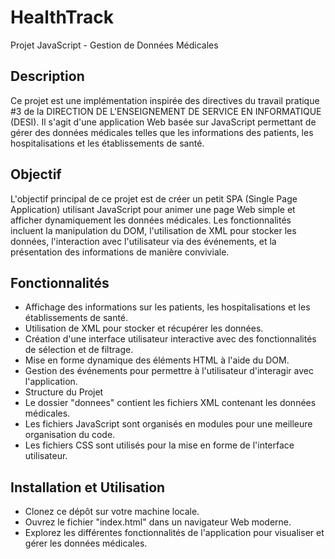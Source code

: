 # HealthTrack
Projet JavaScript - Gestion de Données Médicales
## Description
Ce projet est une implémentation inspirée des directives du travail pratique #3 de la DIRECTION DE L'ENSEIGNEMENT DE SERVICE EN INFORMATIQUE (DESI). Il s'agit d'une application Web basée sur JavaScript permettant de gérer des données médicales telles que les informations des patients, les hospitalisations et les établissements de santé.

## Objectif
L'objectif principal de ce projet est de créer un petit SPA (Single Page Application) utilisant JavaScript pour animer une page Web simple et afficher dynamiquement les données médicales. Les fonctionnalités incluent la manipulation du DOM, l'utilisation de XML pour stocker les données, l'interaction avec l'utilisateur via des événements, et la présentation des informations de manière conviviale.

## Fonctionnalités
- Affichage des informations sur les patients, les hospitalisations et les établissements de santé.
- Utilisation de XML pour stocker et récupérer les données.
- Création d'une interface utilisateur interactive avec des fonctionnalités de sélection et de filtrage.
- Mise en forme dynamique des éléments HTML à l'aide du DOM.
- Gestion des événements pour permettre à l'utilisateur d'interagir avec l'application.
- Structure du Projet
- Le dossier "donnees" contient les fichiers XML contenant les données médicales.
- Les fichiers JavaScript sont organisés en modules pour une meilleure organisation du code.
- Les fichiers CSS sont utilisés pour la mise en forme de l'interface utilisateur.

## Installation et Utilisation
- Clonez ce dépôt sur votre machine locale.
- Ouvrez le fichier "index.html" dans un navigateur Web moderne.
- Explorez les différentes fonctionnalités de l'application pour visualiser et gérer les données médicales.
